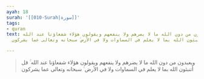 ```yaml
---
ayah: 18
surah: '[[010-Surah|سورة]]'
tags:
- quran
text: ويعبدون من دون الله ما لا يضرهم ولا ينفعهم ويقولون هؤلاء شفعاؤنا عند الله ۚ
  قل أتنبئون الله بما لا يعلم في السماوات ولا في الأرض ۚ سبحانه وتعالى عما يشركون

---
```

> ويعبدون من دون الله ما لا يضرهم ولا ينفعهم ويقولون هؤلاء شفعاؤنا عند الله ۚ قل أتنبئون الله بما لا يعلم في السماوات ولا في الأرض ۚ سبحانه وتعالى عما يشركون
